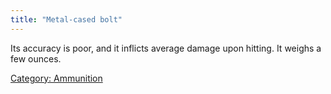 ```yaml
---
title: "Metal-cased bolt"
---
```


Its accuracy is poor, and it inflicts average damage upon hitting. It
weighs a few ounces.

[Category: Ammunition](Category:_Ammunition "wikilink")